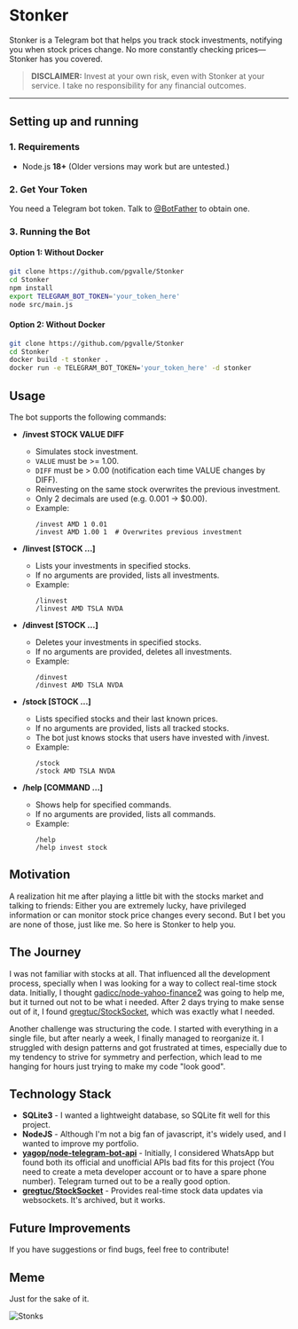 # Stonker

Stonker is a Telegram bot that helps you track stock investments, notifying you when stock prices change. No more constantly checking prices—Stonker has you covered.

> **DISCLAIMER:** Invest at your own risk, even with Stonker at your service. I take no responsibility for any financial outcomes.

---

## Setting up and running

### 1. Requirements

- Node.js **18+** (Older versions may work but are untested.)

### 2. Get Your Token

You need a Telegram bot token. Talk to [@BotFather](https://t.me/BotFather) to obtain one.

### 3. Running the Bot

#### Option 1: Without Docker

```sh
git clone https://github.com/pgvalle/Stonker
cd Stonker
npm install
export TELEGRAM_BOT_TOKEN='your_token_here'
node src/main.js
```

#### Option 2: Without Docker

```sh
git clone https://github.com/pgvalle/Stonker
cd Stonker
docker build -t stonker .
docker run -e TELEGRAM_BOT_TOKEN='your_token_here' -d stonker
```

## Usage

The bot supports the following commands:

- **/invest STOCK VALUE DIFF**
  - Simulates stock investment.
  - `VALUE` must be >= 1.00.
  - `DIFF` must be > 0.00 (notification each time VALUE changes by DIFF).
  - Reinvesting on the same stock overwrites the previous investment.
  - Only 2 decimals are used (e.g. 0.001 -> $0.00).
  - Example:
    ```
    /invest AMD 1 0.01
    /invest AMD 1.00 1  # Overwrites previous investment
    ```

- **/linvest [STOCK ...]**
  - Lists your investments in specified stocks.
  - If no arguments are provided, lists all investments.
  - Example:
    ```
    /linvest
    /linvest AMD TSLA NVDA
    ```

- **/dinvest [STOCK ...]**
  - Deletes your investments in specified stocks.
  - If no arguments are provided, deletes all investments.
  - Example:
    ```
    /dinvest
    /dinvest AMD TSLA NVDA
    ```

- **/stock [STOCK ...]**
  - Lists specified stocks and their last known prices.
  - If no arguments are provided, lists all tracked stocks.
  - The bot just knows stocks that users have invested with /invest.
  - Example:
    ```
    /stock
    /stock AMD TSLA NVDA
    ```

- **/help [COMMAND ...]**
  - Shows help for specified commands.
  - If no arguments are provided, lists all commands.
  - Example:
    ```
    /help
    /help invest stock
    ```

## Motivation

A realization hit me after playing a little bit with the stocks market and talking to friends: Either you are extremely lucky, have privileged information or can monitor stock price changes every second. But I bet you are none of those, just like me. So here is Stonker to help you.

## The Journey

I was not familiar with stocks at all. That influenced all the development process, specially when I was looking for a way to collect real-time stock data. Initially, I thought [gadicc/node-yahoo-finance2](https://github.com/gadicc/node-yahoo-finance2) was going to help me, but it turned out not to be what i needed. After 2 days trying to make sense out of it, I found [gregtuc/StockSocket](https://github.com/gregtuc/StockSocket), which was exactly what I needed.

Another challenge was structuring the code. I started with everything in a single file, but after nearly a week, I finally managed to reorganize it. I struggled with design patterns and got frustrated at times, especially due to my tendency to strive for symmetry and perfection, which lead to me hanging for hours just trying to make my code "look good".

## Technology Stack

- **SQLite3** - I wanted a lightweight database, so SQLite fit well for this project.
- **NodeJS** - Although I'm not a big fan of javascript, it's widely used, and I wanted to improve my portfolio.
- **[yagop/node-telegram-bot-api](https://github.com/yagop/node-telegram-bot-api)** - Initially, I considered WhatsApp but found both its official and unofficial APIs bad fits for this project (You need to create a meta developer account or to have a spare phone number). Telegram turned out to be a really good option.
- **[gregtuc/StockSocket](https://github.com/gregtuc/StockSocket)** - Provides real-time stock data updates via websockets. It's archived, but it works.

## Future Improvements

If you have suggestions or find bugs, feel free to contribute!

## Meme

Just for the sake of it.

![Stonks](https://media.tenor.com/id8Pj5h70zgAAAAe/stonks.png)